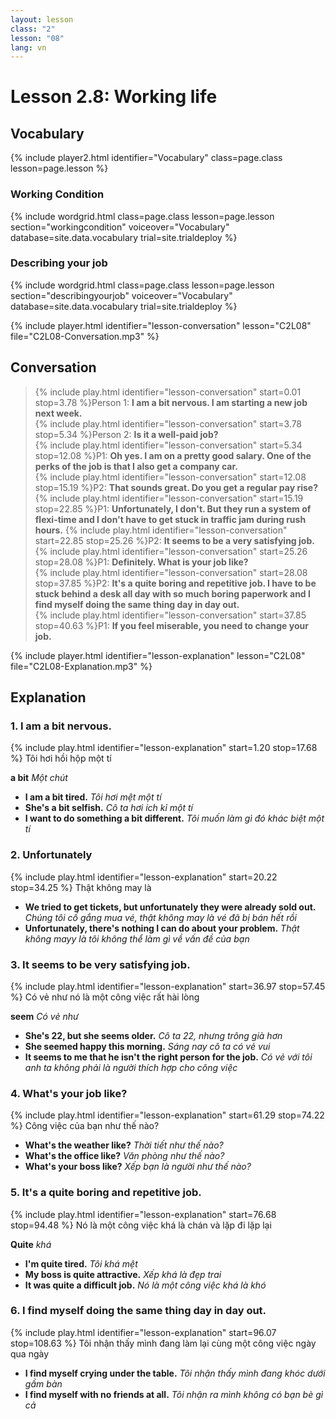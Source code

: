 ```yaml
---
layout: lesson
class: "2"
lesson: "08"
lang: vn
---
```


# Lesson 2.8: Working life 

## Vocabulary
{% include player2.html identifier="Vocabulary" class=page.class lesson=page.lesson %}

### Working Condition

{% include wordgrid.html 
		class=page.class 
		lesson=page.lesson 
		section="workingcondition"
		voiceover="Vocabulary"
		database=site.data.vocabulary 
		trial=site.trialdeploy %}



### Describing your job

{% include wordgrid.html 
		class=page.class 
		lesson=page.lesson 
		section="describingyourjob"
		voiceover="Vocabulary"
		database=site.data.vocabulary 
		trial=site.trialdeploy %}




{% include player.html identifier="lesson-conversation" lesson="C2L08" file="C2L08-Conversation.mp3" %}
## Conversation



> {% include play.html identifier="lesson-conversation" start=0.01 stop=3.78 %}Person 1: **I am a bit nervous. I am starting a new job next week.**  
> {% include play.html identifier="lesson-conversation" start=3.78 stop=5.34 %}Person 2: **Is it a well-paid job?**  
> {% include play.html identifier="lesson-conversation" start=5.34 stop=12.08 %}P1: **Oh yes. I am on a pretty good salary. One of the perks of the job is that I also get a company car.**  
> {% include play.html identifier="lesson-conversation" start=12.08 stop=15.19 %}P2: **That sounds great. Do you get a regular pay rise?**  
> {% include play.html identifier="lesson-conversation" start=15.19 stop=22.85 %}P1: **Unfortunately, I don't. But they run a system of flexi-time and I don't have to get stuck in traffic jam during rush hours.** 
> {% include play.html identifier="lesson-conversation" start=22.85 stop=25.26 %}P2: **It seems to be a very satisfying job.**  
> {% include play.html identifier="lesson-conversation" start=25.26 stop=28.08 %}P1: **Definitely. What is your job like?**  
> {% include play.html identifier="lesson-conversation" start=28.08 stop=37.85 %}P2: **It's a quite boring and repetitive job. I have to be stuck behind a desk all day with so much boring paperwork and I find myself doing the same thing day in day out.**  
> {% include play.html identifier="lesson-conversation" start=37.85 stop=40.63 %}P1: **If you feel miserable, you need to change your job.**  




{% include player.html identifier="lesson-explanation" lesson="C2L08" file="C2L08-Explanation.mp3" %}
## Explanation


### 1. I am a bit nervous. 
{% include play.html identifier="lesson-explanation" start=1.20 stop=17.68 %}
Tôi hơi hồi hộp một tí 

**a bit** *Một chút*

- **I am a bit tired.** *Tôi hơi mệt một tí*
- **She's a bit selfish.** *Cô ta hơi ích kỉ một tí*
- **I want to do something a bit different.** *Tôi muốn làm gì đó khác biệt một tí*


### 2. Unfortunately
{% include play.html identifier="lesson-explanation" start=20.22 stop=34.25 %}
Thật không may là

- **We tried to get tickets, but unfortunately they were already sold out.** *Chúng tôi cố gắng mua vé, thật không may là vé đã bị bán hết rồi*
- **Unfortunately, there's nothing I can do about your problem.** *Thật không mayy là tôi không thể làm gì về vấn đề của bạn*

### 3. It seems to be very satisfying job.
{% include play.html identifier="lesson-explanation" start=36.97 stop=57.45 %}
Có vẻ như nó là một công việc rất hài lòng

**seem** *Có vẻ như*

- **She's 22, but she seems older.** *Cô ta 22, nhưng trông già hơn*
- **She seemed happy this morning.** *Sáng nay cô ta có vẻ vui*
- **It seems to me that he isn't the right person for the job.** *Có vẻ với tôi anh ta không phải là người thích hợp cho công việc*

### 4.  What's your job like?
{% include play.html identifier="lesson-explanation" start=61.29 stop=74.22 %}
Công việc của bạn như thế nào?


- **What's the weather like?** *Thời tiết như thế nào?*
- **What's the office like?** *Văn phòng như thế nào?*
- **What's your boss like?** *Xếp bạn là người như thế nào?*

### 5.  It's a quite boring and repetitive job.
{% include play.html identifier="lesson-explanation" start=76.68 stop=94.48 %}
Nó là một công việc khá là chán và lặp đi lặp lại

**Quite** *khá*

- **I'm quite tired.** *Tôi khá mệt*
- **My boss is quite attractive.** *Xếp khá là đẹp trai*
- **It was quite a difficult job.** *Nó là một công việc khá là khó*

### 6. I find myself doing the same thing day in day out.
{% include play.html identifier="lesson-explanation" start=96.07 stop=108.63 %}
Tôi nhận thấy mình đang làm lại cùng một công việc ngày qua ngày

- **I find myself crying under the table.** *Tôi nhận thấy mình đang khóc dưới gầm bàn*
- **I find myself with no friends at all.** *Tôi nhận ra mình không có bạn bè gì cả*
